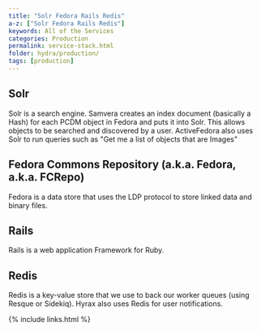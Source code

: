```yaml
---
title: "Solr Fedora Rails Redis"
a-z: ["Solr Fedora Rails Redis"]
keywords: All of the Services
categories: Production
permalink: service-stack.html
folder: hydra/production/
tags: [production]
---
```


## Solr
Solr is a search engine.  Samvera creates an index document (basically a Hash) for each PCDM object in Fedora and puts it into Solr.  This allows objects to be searched and discovered by a user.  ActiveFedora also uses Solr to run queries such as "Get me a list of objects that are Images"

## Fedora Commons Repository (a.k.a. Fedora, a.k.a. FCRepo)
Fedora is a data store that uses the LDP protocol to store linked data and binary files.

## Rails
Rails is a web application Framework for Ruby.

## Redis
Redis is a key-value store that we use to back our worker queues (using Resque or Sidekiq). Hyrax also uses Redis for user notifications.  

{% include links.html %}
